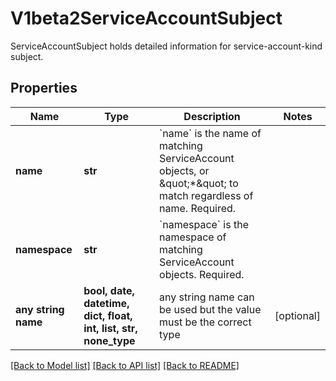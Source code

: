 # V1beta2ServiceAccountSubject

ServiceAccountSubject holds detailed information for service-account-kind subject.

## Properties
Name | Type | Description | Notes
------------ | ------------- | ------------- | -------------
**name** | **str** | &#x60;name&#x60; is the name of matching ServiceAccount objects, or \&quot;*\&quot; to match regardless of name. Required. | 
**namespace** | **str** | &#x60;namespace&#x60; is the namespace of matching ServiceAccount objects. Required. | 
**any string name** | **bool, date, datetime, dict, float, int, list, str, none_type** | any string name can be used but the value must be the correct type | [optional]

[[Back to Model list]](../README.md#documentation-for-models) [[Back to API list]](../README.md#documentation-for-api-endpoints) [[Back to README]](../README.md)


